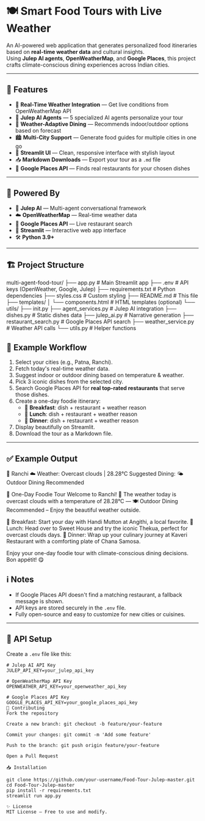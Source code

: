 # 🍽️ Smart Food Tours with Live Weather

An AI-powered web application that generates personalized food itineraries based on **real-time weather data** and cultural insights.  
Using **Julep AI agents**, **OpenWeatherMap**, and **Google Places**, this project crafts climate-conscious dining experiences across Indian cities.

---

## 🌟 Features

- 📡 **Real-Time Weather Integration** — Get live conditions from OpenWeatherMap API
- 🤖 **Julep AI Agents** — 5 specialized AI agents personalize your tour
- 🍴 **Weather-Adaptive Dining** — Recommends indoor/outdoor options based on forecast
- 🏙️ **Multi-City Support** — Generate food guides for multiple cities in one go
- 📱 **Streamlit UI** — Clean, responsive interface with stylish layout
- 📥 **Markdown Downloads** — Export your tour as a `.md` file
- 🏨 **Google Places API** — Finds real restaurants for your chosen dishes

---

## 🧠 Powered By

- 🔗 **Julep AI** — Multi-agent conversational framework
- ☁️ **OpenWeatherMap** — Real-time weather data
- 🏨 **Google Places API** — Live restaurant search
- 🎨 **Streamlit** — Interactive web app interface
- 🛠️ **Python 3.9+**

---

## 🏗️ Project Structure

multi-agent-food-tour/
├── app.py # Main Streamlit app
├── .env # API keys (OpenWeather, Google, Julep)
├── requirements.txt # Python dependencies
├── styles.css # Custom styling
├── README.md # This file
├── templates/
│ └── components.html # HTML templates (optional)
└── utils/
├── init.py
├── agent_services.py # Julep AI integration
├── dishes.py # Static dishes data
├── julep_ai.py # Narrative generation
├── restaurant_search.py # Google Places API search
├── weather_service.py # Weather API calls
└── utils.py # Helper functions


## 🚀 Example Workflow

1. Select your cities (e.g., Patna, Ranchi).
2. Fetch today's real-time weather data.
3. Suggest indoor or outdoor dining based on temperature & weather.
4. Pick 3 iconic dishes from the selected city.
5. Search Google Places API for **real top-rated restaurants** that serve those dishes.
6. Create a one-day foodie itinerary:
   - 🥐 **Breakfast**: dish + restaurant + weather reason
   - 🍛 **Lunch**: dish + restaurant + weather reason
   - 🍲 **Dinner**: dish + restaurant + weather reason
7. Display beautifully on Streamlit.
8. Download the tour as a Markdown file.

---

## ✅ Example Output

📍 Ranchi
☁️ Weather: Overcast clouds | 28.28°C
Suggested Dining: 🌤️ Outdoor Dining Recommended

🍴 One-Day Foodie Tour
Welcome to Ranchi! 🌆
The weather today is overcast clouds with a temperature of 28.28°C — 🍽️ Outdoor Dining Recommended – Enjoy the beautiful weather outside.

🥐 Breakfast: Start your day with Handi Mutton at Angithi, a local favorite.
🍛 Lunch: Head over to Sweet House and try the iconic Thekua, perfect for overcast clouds days.
🍲 Dinner: Wrap up your culinary journey at Kaveri Restaurant with a comforting plate of Chana Samosa.

Enjoy your one-day foodie tour with climate-conscious dining decisions. Bon appétit! 😋


## ℹ️ Notes

- If Google Places API doesn't find a matching restaurant, a fallback message is shown.
- API keys are stored securely in the `.env` file.
- Fully open-source and easy to customize for new cities or cuisines.

---

## 🔑 API Setup

Create a `.env` file like this:

```env
# Julep AI API Key
JULEP_API_KEY=your_julep_api_key

# OpenWeatherMap API Key
OPENWEATHER_API_KEY=your_openweather_api_key

# Google Places API Key
GOOGLE_PLACES_API_KEY=your_google_places_api_key
🤝 Contributing
Fork the repository

Create a new branch: git checkout -b feature/your-feature

Commit your changes: git commit -m 'Add some feature'

Push to the branch: git push origin feature/your-feature

Open a Pull Request

📥 Installation

git clone https://github.com/your-username/Food-Tour-Julep-master.git
cd Food-Tour-Julep-master
pip install -r requirements.txt
streamlit run app.py

✨ License
MIT License — Free to use and modify.
